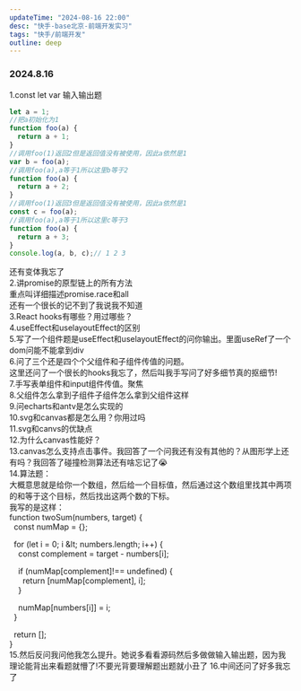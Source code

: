 ```yaml
---
updateTime: "2024-08-16 22:00"
desc: "快手-base北京-前端开发实习"
tags: "快手/前端开发"
outline: deep
---
```


### 2024.8.16
1.const let var 输入输出题  
```javascript
let a = 1;
//把a初始化为1
function foo(a) {
  return a + 1;
}
//调用foo(1)返回2但是返回值没有被使用，因此a依然是1
var b = foo(a);
//调用foo(a),a等于1所以这里b等于2
function foo(a) {
  return a + 2;
}
//调用foo(1)返回3但是返回值没有被使用，因此a依然是1
const c = foo(a);
//调用foo(a),a等于1所以这里c等于3
function foo(a) {
  return a + 3;
}
console.log(a, b, c);// 1 2 3
```
还有变体我忘了  
2.讲promise的原型链上的所有方法  
重点叫详细描述promise.race和all  
还有一个很长的记不到了我说我不知道  
3.React hooks有哪些？用过哪些？  
4.useEffect和uselayoutEffect的区别  
5.写了一个组件题是useEffect和uselayoutEffect的问你输出。里面useRef了一个dom问能不能拿到div  
6.问了三个还是四个个父组件和子组件传值的问题。  
这里还问了一个很长的hooks我忘了，然后叫我手写问了好多细节真的抠细节!  
7.手写表单组件和input组件传值。聚焦  
8.父组件怎么拿到子组件子组件怎么拿到父组件这样  
9.问echarts和antv是怎么实现的  
10.svg和canvas都是怎么用？你用过吗  
11.svg和canvs的优缺点  
12.为什么canvas性能好？  
13.canvas怎么支持点击事件。我回答了一个问我还有没有其他的？从图形学上还有吗？我回答了碰撞检测算法还有啥忘记了😭  
14.算法题：  
大概意思就是给你一个数组，然后给一个目标值，然后通过这个数组里找其中两项的和等于这个目标，然后找出这两个数的下标。  
我写的是这样：  
function twoSum(numbers, target) {  
  const numMap = {};  
  
  for (let i = 0; i &amp;lt; numbers.length; i++) {  
    const complement = target - numbers[i];  
  
    if (numMap[complement]!== undefined) {  
      return [numMap[complement], i];  
    }  
  
    numMap[numbers[i]] = i;  
  }  
  
  return [];  
}  
15.然后反问我问他我怎么提升。她说多看看源码然后多做做输入输出题，因为我理论能背出来看题就懵了!不要光背要理解题出题就小丑了
16.中间还问了好多我忘了